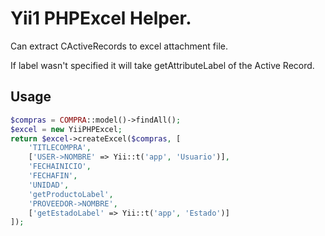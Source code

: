 # Yii1 PHPExcel Helper.
Can extract CActiveRecords to excel attachment file.

If label wasn't specified it will take getAttributeLabel of the Active Record.

Usage
--------------------------
```php
$compras = COMPRA::model()->findAll();
$excel = new YiiPHPExcel;
return $excel->createExcel($compras, [
    'TITLECOMPRA',
    ['USER->NOMBRE' => Yii::t('app', 'Usuario')],
    'FECHAINICIO',
    'FECHAFIN',
    'UNIDAD',
    'getProductoLabel',
    'PROVEEDOR->NOMBRE',
    ['getEstadoLabel' => Yii::t('app', 'Estado')]
]);
```
